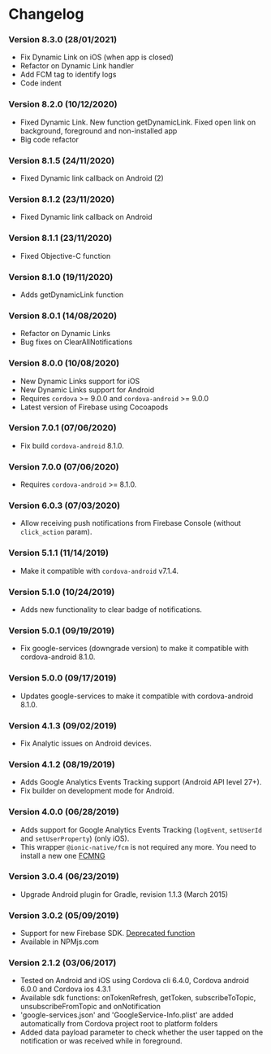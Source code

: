 # Changelog

### Version 8.3.0 (28/01/2021)
- Fix Dynamic Link on iOS (when app is closed)
- Refactor on Dynamic Link handler
- Add FCM tag to identify logs
- Code indent


### Version 8.2.0 (10/12/2020)
- Fixed Dynamic Link. New function getDynamicLink. Fixed open link on
  background, foreground and non-installed app
- Big code refactor

### Version 8.1.5 (24/11/2020)
- Fixed Dynamic link callback on Android (2)

### Version 8.1.2 (23/11/2020)
- Fixed Dynamic link callback on Android

### Version 8.1.1 (23/11/2020)
- Fixed Objective-C function

### Version 8.1.0 (19/11/2020)
- Adds getDynamicLink function

### Version 8.0.1 (14/08/2020)
- Refactor on Dynamic Links
- Bug fixes on ClearAllNotifications

### Version 8.0.0 (10/08/2020)
- New Dynamic Links support for iOS
- New Dynamic Links support for Android
- Requires `cordova` >= 9.0.0 and `cordova-android` >= 9.0.0
- Latest version of Firebase using Cocoapods

### Version 7.0.1 (07/06/2020)
- Fix build `cordova-android` 8.1.0.

### Version 7.0.0 (07/06/2020)
- Requires `cordova-android` >= 8.1.0.

### Version 6.0.3 (07/03/2020)
- Allow receiving push notifications from Firebase Console (without `click_action` param).

### Version 5.1.1 (11/14/2019)
- Make it compatible with `cordova-android` v7.1.4.

### Version 5.1.0 (10/24/2019)
- Adds new functionality to clear badge of notifications.

### Version 5.0.1 (09/19/2019)
- Fix google-services (downgrade version) to make it compatible with cordova-android 8.1.0.

### Version 5.0.0 (09/17/2019)
- Updates google-services to make it compatible with cordova-android 8.1.0.

### Version 4.1.3 (09/02/2019)
- Fix Analytic issues on Android devices.

### Version 4.1.2 (08/19/2019)
- Adds Google Analytics Events Tracking support (Android API level 27+).
- Fix builder on development mode for Android.

### Version 4.0.0 (06/28/2019)
- Adds support for Google Analytics Events Tracking (`logEvent`, `setUserId` and `setUserProperty`) (only iOS).
- This wrapper `@ionic-native/fcm` is not required any more. You need to install a new one [FCMNG](https://github.com/cmgustavo/fcm-ng)

### Version 3.0.4 (06/23/2019)
- Upgrade Android plugin for Gradle, revision 1.1.3 (March 2015)

### Version 3.0.2 (05/09/2019)
- Support for new Firebase SDK. [Deprecated function](https://firebase.google.com/docs/reference/android/com/google/firebase/iid/FirebaseInstanceIdService)
- Available in NPMjs.com

### Version 2.1.2 (03/06/2017)
- Tested on Android and iOS using Cordova cli 6.4.0, Cordova android 6.0.0 and Cordova ios 4.3.1
- Available sdk functions: onTokenRefresh, getToken, subscribeToTopic, unsubscribeFromTopic and onNotification
- 'google-services.json' and 'GoogleService-Info.plist' are added automatically from Cordova project root to platform folders
- Added data payload parameter to check whether the user tapped on the notification or was received while in foreground.
